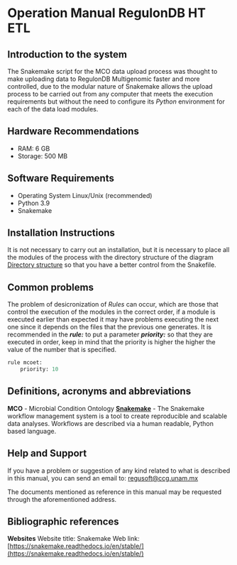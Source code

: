 # Operation Manual RegulonDB HT ETL

## Introduction to the system

The Snakemake script for the MCO data upload process was thought to make uploading data to RegulonDB Multigenomic faster and more controlled, due to the modular nature of Snakemake allows the upload process to be carried out from any computer that meets the execution requirements but without the need to configure its _Python_ environment for each of the data load modules.

## Hardware Recommendations

- RAM: 6 GB
- Storage: 500 MB

## Software Requirements

- Operating System Linux/Unix (recommended)
- Python 3.9
- Snakemake

## Installation Instructions

It is not necessary to carry out an installation, but it is necessary to place all the modules of the process with the directory structure of the diagram [Directory structure](../diagrams/mco-etl-directory-structure.png) so that you have a better control from the Snakefile.

## Common problems

The problem of desicronization of _Rules_ can occur, which are those that control the execution of the modules in the correct order, if a module is executed earlier than expected it may have problems executing the next one since it depends on the files that the previous one generates.
It is recommended in the **_rule:_** to put a parameter **_priority:_** so that they are executed in order, keep in mind that the priority is higher the higher the value of the number that is specified.

```python
rule mcoet:
	priority: 10
```

## Definitions, acronyms and abbreviations

**MCO** - Microbial Condition Ontology
**[Snakemake](https://snakemake.readthedocs.io/en/stable/)** - The Snakemake workflow management system is a tool to create reproducible and scalable data analyses. Workflows are described via a human readable, Python based language.

## Help and Support

If you have a problem or suggestion of any kind related to what is described in this manual, you can send an email to: [regusoft@ccg.unam.mx](mailto:regusoft@ccg.unam.mx)

The documents mentioned as reference in this manual may be requested through the aforementioned address.

## Bibliographic references

**Websites**
Website title: Snakemake
Web link: [https://snakemake.readthedocs.io/en/stable/](https://snakemake.readthedocs.io/en/stable/)

<!--
HISTORIAL DE REVISIONES

**Fecha:** 26/01/2021
**Versión:** 1.0
**Descripción:** Creación de manual de mantenimiento
**Realizado por: ** Felipe Betancourt Figueroa
**Estado:** Sin revisar

**Fecha:** [dd/mm/aaaa]
**Versión:** [#.#]
**Descripción:** [Indicar los cambios que se realizaron en el documento]
**Realizado por: ** [Nombre de la persona que realice los cambios]
**Estado:**[Revisión <Trabajado,  Verificado>, Estable **<**Vo.Bo, Validado>]
[Repetir esta sección por cada versión que se realice en el documento]
-->
